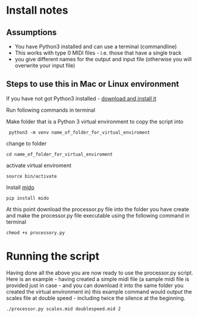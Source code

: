 # Install notes

## Assumptions
 * You have Python3 installed and can use a terminal (commandline) 
 * This works with type 0 MIDI files - i.e. those that have a single track
 * you give different names for the output and input file (otherwise you will overwrite your input file)
 


## Steps to use this in Mac or Linux environment

If you have not got Python3 installed - [download and install it](https://www.python.org/downloads/)

Run following commands in terminal

Make folder that is a Python 3 virtual environment to copy the script into

` python3 -m venv name_of_folder_for_virtual_enviroment`

change to folder

`cd name_of_folder_for_virtual_enviroment`

activate virtual enviroment

`source bin/activate`

Install [mido](https://mido.readthedocs.io/) 

`pip install mido`

At this point download the processor.py file into the folder you have create
and make the processor.py file executable using the following command in terminal

`chmod +x processory.py`


# Running the script

Having done all the above you are now ready to use the processor.py script. Here is an example - having created a simple midi file (a sample midi file  is provided just in case - and you can download it into the same folder you created the virtual environment in) this example command would output the scales file at double speed - including twice the silence at the beginning.

`./processor.py scales.mid doublespeed.mid 2`
